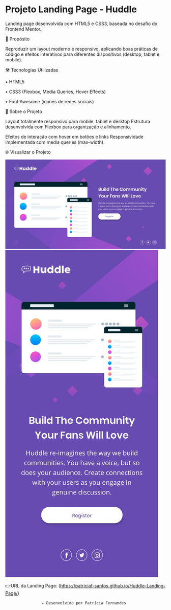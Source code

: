 # Projeto Landing Page - Huddle
Landing page desenvolvida com HTML5 e CSS3, baseada no desafio do Frontend Mentor.

🎯 Propósito

Reproduzir um layout moderno e responsivo, aplicando boas práticas de código e efeitos interativos para diferentes dispositivos (desktop, tablet e mobile).

🛠️ Tecnologias Utilizadas

• HTML5

• CSS3 (Flexbox, Media Queries,  Hover Effects)

• Font Awesome (ícones de redes sociais)

📱 Sobre o Projeto

Layout totalmente responsivo para mobile, tablet e desktop
Estrutura desenvolvida com Flexbox para organização e alinhamento.

Efeitos de interação com hover em botões e links
Responsividade implementada com media queries (max-width).

🌐 Visualizar o Projeto

<img src="./src/images/desktop-design.jpg" alt= "Imagem Desktop">

<img src="./src/images/mobile-design.jpg" alt= "Imagem Mobile ">

   👉URL da Landing Page: 
   (https://patriciaf-santos.github.io/Huddle-Landing-Page/)



                    ✍️ Desenvolvido por Patrícia Fernandes

    